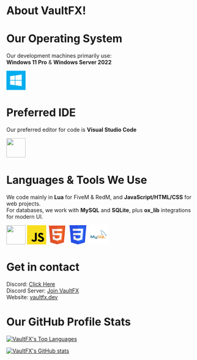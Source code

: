 <!-- Main About Me -->
# About VaultFX!
<!-- Main About Me -->

<!-- Operating System -->
# Our Operating System
Our development machines primarily use:  
**Windows 11 Pro** & **Windows Server 2022**

<img src="https://github.com/edent/SuperTinyIcons/blob/master/images/svg/windows.svg" width=50 height=50>

# Preferred IDE
Our preferred editor for code is **Visual Studio Code**

<img src="https://upload.wikimedia.org/wikipedia/commons/9/9a/Visual_Studio_Code_1.35_icon.svg" width=50 height=50>

<!-- Languages / Tools -->
# Languages & Tools We Use

We code mainly in **Lua** for FiveM & RedM, and **JavaScript/HTML/CSS** for web projects.  
For databases, we work with **MySQL** and **SQLite**, plus **ox_lib** integrations for modern UI.

<img src="https://upload.wikimedia.org/wikipedia/commons/c/cf/Lua-Logo.svg" width=50 height=50> 
<img src="https://github.com/edent/SuperTinyIcons/blob/master/images/svg/javascript.svg" width=50 height=50> 
<img src="https://github.com/edent/SuperTinyIcons/blob/master/images/svg/html5.svg" width=50 height=50> 
<img src="https://github.com/edent/SuperTinyIcons/blob/master/images/svg/css3.svg" width=50 height=50> 
<img src="https://github.com/edent/SuperTinyIcons/blob/master/images/svg/mysql.svg" width=50 height=50>

<!-- Contact Me -->
# Get in contact
Discord: [Click Here](https://discord.com/users/YOUR-DISCORD-ID)<br>
Discord Server: [Join VaultFX](https://discord.gg/YOURINVITELINK)<br>
Website: [vaultfx.dev](https://vaultfx.dev)<br>

<!-- Contact Me -->

<!-- GitHub Stats -->
# Our GitHub Profile Stats
[![VaultFX's Top Languages](https://github-readme-stats.vercel.app/api/top-langs/?username=VaultFX&layout=compact&theme=github_dark)](https://github.com/anuraghazra/github-readme-stats)

[![VaultFX's GitHub stats](https://github-readme-stats.vercel.app/api?username=VaultFX&theme=github_dark)](https://github.com/anuraghazra/github-readme-stats)
